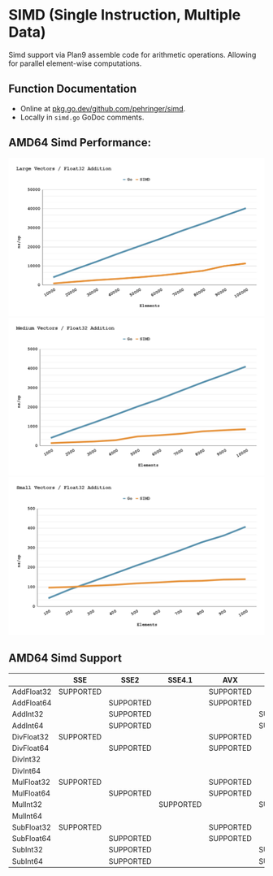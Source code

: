 # SIMD (Single Instruction, Multiple Data)
Simd support via Plan9 assemble code for arithmetic operations. Allowing for parallel element-wise computations.
## Function Documentation
- Online at [pkg.go.dev/github.com/pehringer/simd](https://pkg.go.dev/github.com/pehringer/simd).  
- Locally in ```simd.go``` GoDoc comments.
## AMD64 Simd Performance:
![Large Vectors](images/LargeVectorsFloat32Addition.png)
![Medium Vectors](images/MediumVectorsFloat32Addition.png)
![Large Vectors](images/SmallVectorsFloat32Addition.png)  
## AMD64 Simd Support
|          |SSE      |SSE2     |SSE4.1   |AVX      |AVX2     |
|----------|---------|---------|---------|---------|---------|
|AddFloat32|SUPPORTED|         |         |SUPPORTED|         |
|AddFloat64|         |SUPPORTED|         |SUPPORTED|         |
|AddInt32  |         |SUPPORTED|         |         |SUPPORTED|
|AddInt64  |         |SUPPORTED|         |         |SUPPORTED|
|DivFloat32|SUPPORTED|         |         |SUPPORTED|         |
|DivFloat64|         |SUPPORTED|         |SUPPORTED|         |
|DivInt32  |         |         |         |         |         |
|DivInt64  |         |         |         |         |         |
|MulFloat32|SUPPORTED|         |         |SUPPORTED|         |
|MulFloat64|         |SUPPORTED|         |SUPPORTED|         |
|MulInt32  |         |         |SUPPORTED|         |SUPPORTED|
|MulInt64  |         |         |         |         |         |
|SubFloat32|SUPPORTED|         |         |SUPPORTED|         |
|SubFloat64|         |SUPPORTED|         |SUPPORTED|         |
|SubInt32  |         |SUPPORTED|         |         |SUPPORTED|
|SubInt64  |         |SUPPORTED|         |         |SUPPORTED|

